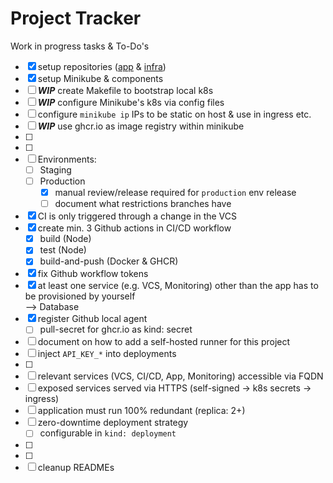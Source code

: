# Project Tracker

Work in progress tasks & To-Do's

- [x] setup repositories ([app](https://github.com/kelzenberg/devops-app) & [infra](https://github.com/kelzenberg/devops-app-infra))
- [x] setup Minikube & components
- [ ] _**WIP**_ create Makefile to bootstrap local k8s
- [ ] _**WIP**_ configure Minikube's k8s via config files
- [ ] configure `minikube ip` IPs to be static on host & use in ingress etc.
- [ ] _**WIP**_ use ghcr.io as image registry within minikube
- [ ]
- [ ]
- [ ] Environments:
  - [ ] Staging
  - [ ] Production
    - [x] manual review/release required for `production` env release
    - [ ] document what restrictions branches have
- [x] CI is only triggered through a change in the VCS
- [x] create min. 3 Github actions in CI/CD workflow
  - [x] build (Node)
  - [x] test (Node)
  - [x] build-and-push (Docker & GHCR)
- [x] fix Github workflow tokens
- [x] at least one service (e.g. VCS, Monitoring) other than the app has to be provisioned by yourself  
       --> Database
- [x] register Github local agent
  - [ ] pull-secret for ghcr.io as kind: secret
- [ ] document on how to add a self-hosted runner for this project
- [ ] inject `API_KEY_*` into deployments
- [ ]
- [ ] relevant services (VCS, CI/CD, App, Monitoring) accessible via FQDN
- [ ] exposed services served via HTTPS (self-signed -> k8s secrets -> ingress)
- [ ] application must run 100% redundant (replica: 2+)
- [ ] zero-downtime deployment strategy
  - [ ] configurable in `kind: deployment`
- [ ]
- [ ]
- [ ] cleanup READMEs

